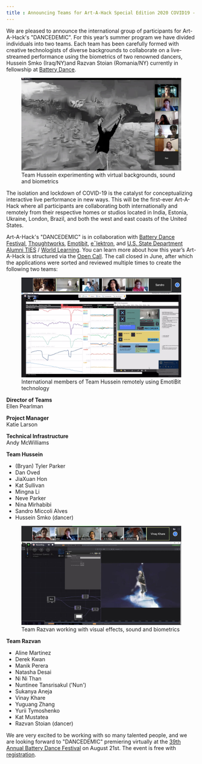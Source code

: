 ```yaml
---
title : Announcing Teams for Art-A-Hack Special Edition 2020 COVID19 - “DANCEDEMIC”
---
```

We are pleased to announce the international group of participants for Art-A-Hack's "DANCEDEMIC". For this year’s summer program we have divided individuals into two teams. <!--excerpt-ends-->Each team has been carefully formed with creative technologists of diverse backgrounds to collaborate on  a live-streamed performance using the biometrics of two renowned dancers, Hussein Smko (Iraq/NY)and Razvan Stoian (Romania/NY) currently in fellowship at [Battery Dance](https://batterydance.org/). 

<figure>
	<img src="/images/blog/2020/team-hussein.jpg" alt="Team Hussein experimenting with virtual backgrounds, sound and biometrics" />
	<figcaption>Team Hussein experimenting with virtual backgrounds, sound and biometrics</figcaption>
</figure>

The isolation and lockdown of COVID-19 is the catalyst for conceptualizing interactive live performance in new ways. This will be the first-ever Art-A-Hack where all participants are collaborating both internationally and remotely from their respective homes or studios located in India, Estonia, Ukraine, London, Brazil, and both the west and east coasts of the United States.

Art-A-Hack's "DANCEDEMIC" is in collaboration with [Battery Dance Festival](https://batterydance.org/battery-dance-festival/), [Thoughtworks](https://www.thoughtworks.com/), [Emotibit](https://www.emotibit.com/), [eˉlektron](https://elektron.art/en/), and [U.S. State Department Alumni TIES](https://alumni.state.gov/alumni-news/alumni-thematic-international-exchange-seminars-alumni-ties) / [World Learning](https://www.worldlearning.org/program/alumni-thematic-international-exchange-seminars/). You can learn more about how this year’s Art-A-Hack is structured via the [Open Call](https://artahack.io/summer-2020/call/). The call closed in June, after which the applications were sorted and reviewed multiple times to create the following two teams:

<figure>
	<img src="/images/blog/2020/emotibit.jpg" alt="International members of Team Hussein remotely using EmotiBit technology" />
	<figcaption>International members of Team Hussein  remotely using EmotiBit technology</figcaption>
</figure>

**Director of Teams**  
Ellen Pearlman

**Project Manager**  
Katie Larson

**Technical Infrastructure**  
Andy McWilliams

**Team Hussein**

<ul class="team-list" style="margin-top: 0; padding-top: 0">
	<li>(Bryan) Tyler Parker</li>
	<li>Dan Oved</li>
	<li>JiaXuan Hon</li>
	<li>Kat Sullivan</li>
	<li>Mingna Li</li>
	<li>Neve Parker</li>
	<li>Nina Mirhabibi</li>
	<li>Sandro Miccoli Alves</li>
	<li>Hussein Smko (dancer)</li>
</ul>

<figure>
	<img src="/images/blog/2020/team-razvan.jpg" alt="Team Razvan working with visual effects, sound and biometrics" />
	<figcaption>Team Razvan working with visual effects, sound and biometrics</figcaption>
</figure>

**Team Razvan**

<ul class="team-list" style="margin-top: 0; padding-top: 0">
	<li>Aline Martinez</li>
	<li>Derek Kwan</li>
	<li>Manik Perera</li>
	<li>Natasha Desai</li>
	<li>Ni Ni Than</li>
	<li>Nuntinee Tansrisakul ('Nun')</li>
	<li>Sukanya Aneja</li>
	<li>Vinay Khare</li>
	<li>Yuguang Zhang</li>
	<li>Yurii Tymoshenko</li>
	<li>Kat Mustatea</li>
	<li>Razvan Stoian (dancer)</li>
</ul>

We are very excited to be working with so many talented people, and we are looking forward to "DANCEDEMIC" premiering virtually at the [39th Annual Battery Dance Festival](https://batterydance.org/battery-dance-festival/) on August 21st.  The event is free with [registration](https://www.classy.org/event/from-battery-dance-and-its-resilient-festival/e292949).